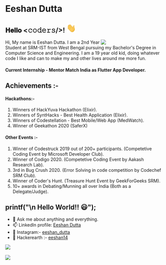 # Eeshan Dutta

<h2> 𝐇𝐞𝐥𝐥𝐨 <𝚌𝚘𝚍𝚎𝚛𝚜/>! <img src="https://raw.githubusercontent.com/ABSphreak/ABSphreak/master/gifs/Hi.gif" width="30px"></h2>

<img align='right' src='https://user-images.githubusercontent.com/5713670/87202985-820dcb80-c2b6-11ea-9f56-7ec461c497c3.gif' width='200"'>

Hi, My name is Eeshan Dutta. I am a 2nd Year Student at SRM-IST from West Bengal pursuing my Bachelor's Degree in Computer Science and Engineering. I am a 19 year old kid, doing whatever code I like and can to make my and other lives around me more fun.

#### Current Internship - Mentor Match India as Flutter App Developer.

## Achievements :- 

#### Hackathons:- 
1. Winners of HackYuva Hackathon (Elixir).
2. Winners of SyntHacks - Best Health Application (Elixir).
3. Winners of Codestellation - Best Mobile/Web App (MedWatch).
4. Winner of Geekathon 2020 (SaferX)

#### Other Events :- 
1. Winner of Codestruck 2019 out of 200+ participants. (Competetive Coding Event by Microsoft Developer Club).
2. Winner of Codigo 2020. (Competetive Coding Event by Aakash Research Lab).
3. 3rd in Bug Crush 2020. (Error Solving in code competition by Codechef SRM Club).
4. Winner of Coder's Hunt. (Treasure Hunt Event by GeekForGeeks SRM).
5. 10+ awards in Debating/Munning all over India (Both as a Delegate/Judge).

## printf("\n Hello World!! 😃");
- 💬 Ask me about anything and everything.
- 📫 LinkedIn profile: [Eeshan Dutta](https://www.linkedin.com/in/eeshan-dutta-03508a1b5)
- 🔔 Instagram:- [eeshan_dutta](https://www.instagram.com/eeshan_dutta/)
- 🌱 Hackerearth :- [eeshan14](https://www.hackerearth.com/@eeshan14)

<img src='https://github-readme-stats.vercel.app/api?username=EeshanDutta007&show_icons=true&theme=dark' width='500'>


<p><img src="https://komarev.com/ghpvc/?username=EeshanDutta007&style=flat&color=e06c75&label=visitors"/></p>
